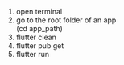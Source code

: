1. open terminal <br/>
2. go to the root folder of an app <br/>
  (cd app_path)<br/>
3. flutter clean <br/>
4. flutter pub get <br/>
5. flutter run <br/>
